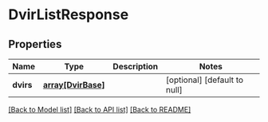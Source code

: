 # DvirListResponse

## Properties
Name | Type | Description | Notes
------------ | ------------- | ------------- | -------------
**dvirs** | [**array[DvirBase]**](DvirBase.md) |  | [optional] [default to null]

[[Back to Model list]](../README.md#documentation-for-models) [[Back to API list]](../README.md#documentation-for-api-endpoints) [[Back to README]](../README.md)


